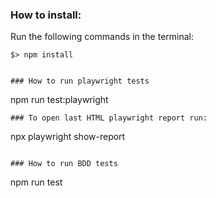 ### How to install:

Run the following commands in the terminal:
```
$> npm install


### How to run playwright tests
```
npm run test:playwright
```
### To open last HTML playwright report run:
```
npx playwright show-report 
```

### How to run BDD tests
```
npm run test
```
